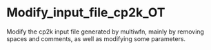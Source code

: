 # Modify_input_file_cp2k_OT
Modify the cp2k input file generated by multiwfn, mainly by removing spaces and comments, as well as modifying some parameters.
